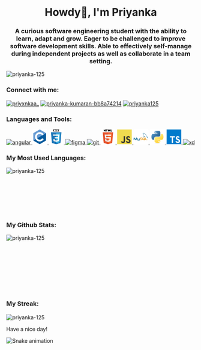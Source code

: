 <h1 align="center">Howdy👋, I'm Priyanka</h1>
<h3 align="center">A curious software engineering student with the ability to learn, adapt and grow. Eager to be challenged to improve software development skills. Able to effectively self-manage during independent projects as well as collaborate in a team setting.</h3>
<p align="left"> <img src="https://komarev.com/ghpvc/?username=priyanka-125&label=Profile%20views&color=0e75b6&style=flat" alt="priyanka-125" /> </p>





<h3 align="left">Connect with me:</h3>
<p align="left">
<a href="https://twitter.com/priyxnkaa_" target="blank"><img align="center" src="https://raw.githubusercontent.com/rahuldkjain/github-profile-readme-generator/master/src/images/icons/Social/twitter.svg" alt="priyxnkaa_" height="30" width="40" /></a>
<a href="https://linkedin.com/in/priyanka-kumaran-bb8a74214" target="blank"><img align="center" src="https://raw.githubusercontent.com/rahuldkjain/github-profile-readme-generator/master/src/images/icons/Social/linked-in-alt.svg" alt="priyanka-kumaran-bb8a74214" height="30" width="40" /></a>
<a href="https://www.leetcode.com/priyanka125" target="blank"><img align="center" src="https://raw.githubusercontent.com/rahuldkjain/github-profile-readme-generator/master/src/images/icons/Social/leet-code.svg" alt="priyanka125" height="30" width="40" /></a>
</p>

<h3 align="left">Languages and Tools:</h3>
<p align="left"> <a href="https://angular.io" target="_blank" rel="noreferrer"> <img src="https://angular.io/assets/images/logos/angular/angular.svg" alt="angular" width="40" height="40"/> </a> <a href="https://www.cprogramming.com/" target="_blank" rel="noreferrer"> <img src="https://raw.githubusercontent.com/devicons/devicon/master/icons/c/c-original.svg" alt="c" width="40" height="40"/> </a> <a href="https://www.w3schools.com/css/" target="_blank" rel="noreferrer"> <img src="https://raw.githubusercontent.com/devicons/devicon/master/icons/css3/css3-original-wordmark.svg" alt="css3" width="40" height="40"/> </a> <a href="https://www.figma.com/" target="_blank" rel="noreferrer"> <img src="https://www.vectorlogo.zone/logos/figma/figma-icon.svg" alt="figma" width="40" height="40"/> </a> <a href="https://git-scm.com/" target="_blank" rel="noreferrer"> <img src="https://www.vectorlogo.zone/logos/git-scm/git-scm-icon.svg" alt="git" width="40" height="40"/> </a> <a href="https://www.w3.org/html/" target="_blank" rel="noreferrer"> <img src="https://raw.githubusercontent.com/devicons/devicon/master/icons/html5/html5-original-wordmark.svg" alt="html5" width="40" height="40"/> </a> <a href="https://developer.mozilla.org/en-US/docs/Web/JavaScript" target="_blank" rel="noreferrer"> <img src="https://raw.githubusercontent.com/devicons/devicon/master/icons/javascript/javascript-original.svg" alt="javascript" width="40" height="40"/> </a> <a href="https://www.mysql.com/" target="_blank" rel="noreferrer"> <img src="https://raw.githubusercontent.com/devicons/devicon/master/icons/mysql/mysql-original-wordmark.svg" alt="mysql" width="40" height="40"/> </a> <a href="https://www.python.org" target="_blank" rel="noreferrer"> <img src="https://raw.githubusercontent.com/devicons/devicon/master/icons/python/python-original.svg" alt="python" width="40" height="40"/> </a> <a href="https://www.typescriptlang.org/" target="_blank" rel="noreferrer"> <img src="https://raw.githubusercontent.com/devicons/devicon/master/icons/typescript/typescript-original.svg" alt="typescript" width="40" height="40"/> </a> <a href="https://www.adobe.com/products/xd.html" target="_blank" rel="noreferrer"> <img src="https://cdn.worldvectorlogo.com/logos/adobe-xd.svg" alt="xd" width="40" height="40"/> </a> </p>
<h3 align:"left">My Most Used Languages:</h3>
<p><img align="left" src="https://github-readme-stats.vercel.app/api/top-langs?username=priyanka-125&show_icons=true&locale=en&layout=compact" alt="priyanka-125" /></p>
<br><br><br><br><br><br><br>
<h3 align:"left">My Github Stats:</h3>
<p>&nbsp;<img align="left" src="https://github-readme-stats.vercel.app/api?username=priyanka-125&show_icons=true&locale=en" alt="priyanka-125" /></p>
<br><br><br><br><br><br><br>
<h3 align:"left">My Streak:</h3>
<p><img align="center" src="https://github-readme-streak-stats.herokuapp.com/?user=priyanka-125&" alt="priyanka-125" /></p>

Have a nice day!

![Snake animation](https://github.com/eagrundy/eagrundy/blob/output/github-contribution-grid-snake.svg)



